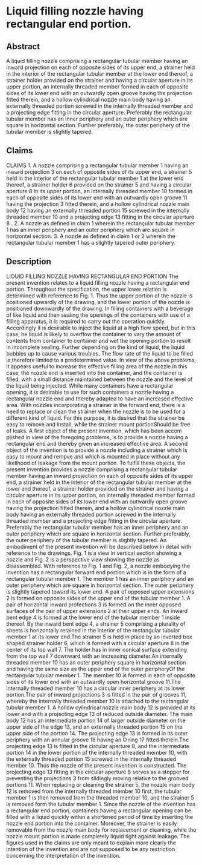 # Liquid filling nozzle having rectangular end portion.

## Abstract
A liquid filling nozzle comprising a rectangular tubular member having an inward projection on each of opposite sides of its upper end, a strainer held in the interior of the rectangular tubular member at the lower end thereof, a strainer holder provided on the strainer and having a circular aperture in its upper portion, an internally threaded member formed in each of opposite sides of its lower end with an outwardly open groove having the projection fitted therein, and a hollow cylindrical nozzle main body having an externally threaded portion screwed in the internally threaded member and a projecting edge fitting in the circular aperture. Preferably the rectangular tubular member has an inner periphery and an outer periphery which are square in horizontal section. Further preferably, the outer periphery of the tubular member is slightly tapered.

## Claims
CLAIMS 1. A nozzle comprising a rectangular tubular member 1 having an inward projection 3 on each of opposite sides of its upper end, a strainer 5 held in the interior of the rectangular tubular member 1 at the lower end thereof, a strainer holder 6 provided on the strainer 5 and having a circular aperture 8 in its upper portion, an internally threaded member 10 formed in each of opposite sides of its lower end with an outwardly open groove 11 having the projection 3 fitted therein, and a hollow cylindrical nozzle main body 12 having an externally threaded portion 15 screwed in the internally threaded member 10 and a projecting edge 13 fitting in the circular aperture 8 . 2. A nozzle as defined in claim 1 wherein the rectançular tubular member 1 has an inner periphery and an outer periphery which are square in horizontal section. 3. A nozzle as defined in claim 1 or 2 wherein the rectangular tubular member 1 has a slightly tapered outer periphery.

## Description
LIOUID FILLING NOZZLE HAVING RECTANGULAR END PORTION The present invention relates to a liquid filling nozzle having a rectangular end portion. Throughout the specification, the upper lower relation is determined with reference to Fig. 1. Thus the upper portion of the nozzle is positioned upwardly of the drawing, and the lower portion of the nozzle is positioned downwardly of the drawing. In filling containers with a beverage of like liquid and then sealing the openings of the containers with use of a filling apparatus, it is required to carry out the operation quickly. Accordingly it is desirable to inject the liquid at a high flow speed, but in this case, he liquid is likely to overflow the container to vary the amount of contents from container to container and wet the opening portion to result in incomplete sealing. Further depending on the kind of liquid, the liquid bubbles up to cause various troubles. The flow rate of the liquid to be filled is therefore limited to a predetermined value. In view of the above problems, it appears useful to increase the effective filling area of the nozzle.In this case, the nozzle end is inserted into the container, and the container is filled, with a small distance maintained between the nozzle and the level of the liquid being injected. While many containers have a rectangular opening, it is desirable to use for such containers a nozzle having a rectangular nozzle end and thereby adapted to have an increased effective area. With nozzles incorporating a strainer in the forward end, there is a need to replace or clean the strainer when the nozzle is to be used for a different kind of liquid. For this purpose, it is desired that the strainer be easy to remove and install, while the strainer mount portionShould be free of leaks. A first object of the present invention, which has been accom plished in view of the foregoing problems, is to provide a nozzle having a rectangular end and thereby given an increased effective area. A second object of the invention is to provide a nozzle including a strainer which is easy to mount and rempve and which is mounted in place without any likelihood of leakage from the mount portion. To fulfill these objects, the present invention provides a nozzle comprising a rectangular tubular member having an inward projection on each of opposite sides of its upper end, a strainer held in the interior of the rectangular tubular member at the lower end thereof, a strainer holder provided on the strainer and having a circular aperture in its upper portion, an internally threaded member formed in each of opposite sides of its lower end with an outwardly open groove having the projection fitted therein, and a hollow cylindrical nozzle main body having an externally threaded portion screwed in the internally threaded member and a projecting edge fitting in the circular aperture. Preferably the rectangular tubular member has an inner periphery and an outer periphery which are square in horizontal section. Further preferably, the outer periphery of the tubular member is slightly tapered. An embodiment of the present invention will be described below in detail with reference to the drawings. Fig. 1 is a view in vertical section showing a nozzle and Fig. 2 is a perspective view showing the nozzle as disassembled. With reference to Fig. 1 and Fig. 2, a nozzle embodying the invention has a rectangular forward end portion which is in the form of a rectangular tubular member 1. The member 1 has an inner periphery and an outer periphery which are square in horizontal section. The outer periphery is slightly tapered toward its lower end. A pair of opposed upper extensions 2 is formed on opposite sides of the upper end of the tubular member 1. A pair of horizontal inward profections 3 is formed on the inner opposed surfaces of the pair of upper extensions 2 at their upper ends. An inward bent edge 4 is formed at the lower end of the tubular member 1 inside thereof. By the inward bent edge 4, a strainer 5 comprising a plurality of sheets is horizontally retained in the interior of the rectangular tubular member 1 at its lower end.The strainer 5 is held in place by an inverted box shaped strainer holder 6, which is formed with a circular aperture 8 in the center of its top wall 7. The holder has in inner conical surface extending from the top wall 7 downward with an increasing diameter.An internally threaded member 10 has an outer periphery square in horizontal section and having the same size as the upper end of the outer peripheryOf the rectangular tubular member 1. The member 10 is formed in each of opposite sides of its lower end with an outwardly open horizontal groove 11.The internally threaded member 10 has a circular inner periphery at its lower portion.The pair of inward projections 3 is fitted in the pair of grooves 11, whereby the internally threaded member 10 is attached to the rectangular tubular member 1. A hollow cylindrical nozzle main body 12 is provided at its lower end with a projecting edge 13 of reduced outside diameter. The main body 12 has an intermediate portion 14 of larger outside diameter on the upper side of the edge 13, and an externally threaded portion 15 on the upper side of the portion 14. The projecting edge 13 is formed in its outer periphery with an annular groove 16 having an O ring 17 fitted therein.The projecting edge 13 is fitted in the circular aperture 8, and the intermediate portion 14 in the lower portion pf the internally threaded member 10, with the externally threaded portion 15 screwed in the internally threaded member 10. Thus the nozzle of the present invention is constructed. The projecting edge 13 fitting in the circular aperture 8 serves as a stopper for preventing the projections 3 from slidingly moving relative to the grooved portions 11. When replacing or cleaning the strainer 5, the nozzle main body 12 is removed from the internally threaded member 10 first, the tubular member 1 is then removed from the threaded member 10, and the strainer 5 is removed form the tubular member 1. Since the nozzle of the invention has a rectangular end portion, containers having a rectangular opening can be filled with a liquid quickly within a shortened period of time by inserting the nozzle end portion into the container. Moreover, the strainer is easily removable from the nozzle main body for replacement or cleaning, while the nozzle mount portion is made completely liquid tight against leakage. The figures used in the claims are only meant to explain more clearly the intention of the invention and are not supposed to be any restriction concerning the interpretation of the invention.